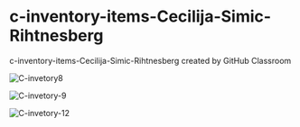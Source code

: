 # c-inventory-items-Cecilija-Simic-Rihtnesberg
c-inventory-items-Cecilija-Simic-Rihtnesberg created by GitHub Classroom

![C-invetory8](https://user-images.githubusercontent.com/90723803/211213712-31b6500a-62a2-4bda-b5a2-ca8930a960a5.JPG)

![C-invetory-9](https://user-images.githubusercontent.com/90723803/210185894-3fd047a7-4fe0-4129-a87a-d5320cd6bc5a.JPG)

![C-invetory-12](https://user-images.githubusercontent.com/90723803/210185865-9c394da2-b9a9-490d-95de-bc36bb51b062.JPG)
